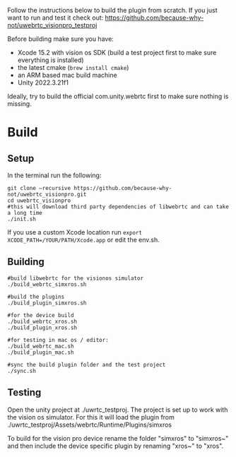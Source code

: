 Follow the instructions below to build the plugin from scratch. If you just want to
run and test it check out: https://github.com/because-why-not/uwebrtc_visionpro_testproj


Before building make sure you have:
* Xcode 15.2 with vision os SDK (build a test project first to make sure everything is installed)
* the latest cmake (`brew install cmake`)
* an ARM based mac build machine
* Unity 2022.3.21f1

Ideally, try to build the official com.unity.webrtc first to make sure nothing is missing. 

# Build
## Setup
In the terminal run the following:

    git clone –recursive https://github.com/because-why-not/uwebrtc_visionpro.git
    cd uwebrtc_visionpro
    #this will download third party dependencies of libwebrtc and can take a long time
    ./init.sh


If you use a custom Xcode location run
`export XCODE_PATH=/YOUR/PATH/Xcode.app`
or edit the env.sh. 

## Building

    #build libwebrtc for the visionos simulator
    ./build_webrtc_simxros.sh
    
    #build the plugins
    ./build_plugin_simxros.sh
    
    #for the device build
    ./build_webrtc_xros.sh
    ./build_plugin_xros.sh

    #for testing in mac os / editor:
    ./build_webrtc_mac.sh
    ./build_plugin_mac.sh
        
    #sync the build plugin folder and the test project
    ./sync.sh


## Testing
Open the unity project at ./uwrtc_testproj.
The project is set up to work with the vision os simulator. For this it will load the plugin from
./uwrtc_testproj/Assets/webrtc/Runtime/Plugins/simxros

To build for the vision pro device rename the folder "simxros" to "simxros~" and then include the device specific plugin by renaming "xros~" to "xros". 
